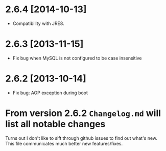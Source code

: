 # 2.6.4 [2014-10-13]
 * Compatibility with JRE8.

# 2.6.3 [2013-11-15]
 * Fix bug when MySQL is not configured to be case insensitive

# 2.6.2 [2013-10-14]
 * Fix bug: AOP exception during boot

# From version 2.6.2 `Changelog.md` will list all notable changes
Turns out I don't like to sift through github issues to find out what's new.
This file communicates much better new features/fixes.
